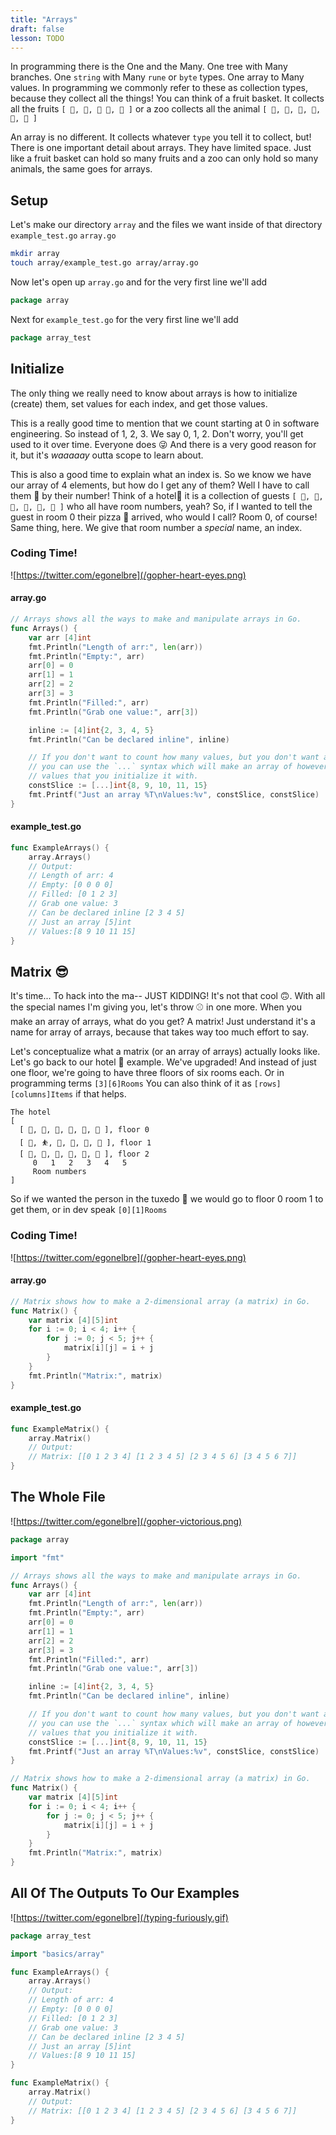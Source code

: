 ```yaml
---
title: "Arrays"
draft: false
lesson: TODO
---
```


In programming there is the One and the Many. One tree with Many branches. One
`string` with Many `rune` or `byte` types. One array to Many values. In
programming we commonly refer to these as collection types, because they
collect all the things! You can think of a fruit basket. It collects all the
fruits `[ 🍎, 🍐, 🍌 🍍, 🍓 ]` or a zoo collects all the animal `[ 🐒, 🦛, 🐴,
🐼, 🦫, 🦒 ]`

An array is no different. It collects whatever `type` you tell it to collect,
but! There is one important detail about arrays. They have limited space. Just
like a fruit basket can hold so many fruits and a zoo can only hold so many
animals, the same goes for arrays.

## Setup

Let's make our directory `array` and the files we want inside of that directory
`example_test.go` `array.go`

```sh
mkdir array
touch array/example_test.go array/array.go
```

Now let's open up `array.go` and for the very first line we'll add
```go
package array
```
Next for `example_test.go` for the very first line we'll add
```go
package array_test
```

## Initialize

The only thing we really need to know about arrays is how to initialize
(create) them, set values for each index, and get those values.

This is a really good time to mention that we count starting at 0 in software
engineering. So instead of 1, 2, 3. We say 0, 1, 2. Don't worry, you'll get
used to it over time. Everyone does 😜 And there is a very good reason for it,
but it's _waaaaay_ outta scope to learn about.

This is also a good time to explain what an index is. So we know we have our
array of 4 elements, but how do I get any of them? Well I have to call them
📲 by their number! Think of a hotel🏨 it is a collection of guests
`[ 🙍, 🤵, 🧕, 🧔, 🧜, 🧏 ]` who all have room numbers, yeah? So, if I wanted
to tell the guest in room 0 their pizza 🍕 arrived, who would I call? Room 0,
of course! Same thing, here. We give that room number a _special_ name, an
index.

### Coding Time!

![https://twitter.com/egonelbre](/gopher-heart-eyes.png)

#### array.go

```go
// Arrays shows all the ways to make and manipulate arrays in Go.
func Arrays() {
	var arr [4]int
	fmt.Println("Length of arr:", len(arr))
	fmt.Println("Empty:", arr)
	arr[0] = 0
	arr[1] = 1
	arr[2] = 2
	arr[3] = 3
	fmt.Println("Filled:", arr)
	fmt.Println("Grab one value:", arr[3])

	inline := [4]int{2, 3, 4, 5}
	fmt.Println("Can be declared inline", inline)

	// If you don't want to count how many values, but you don't want a slice.
	// you can use the `...` syntax which will make an array of however many
	// values that you initialize it with.
	constSlice := [...]int{8, 9, 10, 11, 15}
	fmt.Printf("Just an array %T\nValues:%v", constSlice, constSlice)
}
```

#### example_test.go

```go
func ExampleArrays() {
	array.Arrays()
	// Output:
	// Length of arr: 4
	// Empty: [0 0 0 0]
	// Filled: [0 1 2 3]
	// Grab one value: 3
	// Can be declared inline [2 3 4 5]
	// Just an array [5]int
	// Values:[8 9 10 11 15]
}
```

## Matrix 😎

It's time... To hack into the ma-- JUST KIDDING! It's not that cool 🙃.
With all the special names I'm giving you, let's throw ⚾ in one more. When you
make an array of arrays, what do you get? A matrix! Just understand it's a name
for array of arrays, because that takes way too much effort to say.

Let's conceptualize what a matrix (or an array of arrays) actually looks like.
Let's go back to our hotel 🏨 example. We've upgraded! And instead of just one
floor, we're going to have three floors of six rooms each. Or in programming
terms `[3][6]Rooms` You can also think of it as `[rows][columns]Items` if that
helps.

```text
The hotel
[
  [ 🙍, 🤵, 🧕, 🧔, 🧜, 🧏 ], floor 0
  [ 🧗, ⛹️, 🧖, 👱, 🤸, 🙎 ], floor 1
  [ 🧍, 🧎, 💁, 🧘, 🧏, 🧕 ], floor 2
     0   1   2   3   4   5
     Room numbers
]
```

So if we wanted the person in the tuxedo 🤵 we would go to floor 0 room 1 to
get them, or in dev speak `[0][1]Rooms`

### Coding Time!

![https://twitter.com/egonelbre](/gopher-heart-eyes.png)

#### array.go

```go
// Matrix shows how to make a 2-dimensional array (a matrix) in Go.
func Matrix() {
	var matrix [4][5]int
	for i := 0; i < 4; i++ {
		for j := 0; j < 5; j++ {
			matrix[i][j] = i + j
		}
	}
	fmt.Println("Matrix:", matrix)
}
```

#### example_test.go

```go
func ExampleMatrix() {
	array.Matrix()
	// Output:
	// Matrix: [[0 1 2 3 4] [1 2 3 4 5] [2 3 4 5 6] [3 4 5 6 7]]
}
```

## The Whole File

![https://twitter.com/egonelbre](/gopher-victorious.png)

```go
package array

import "fmt"

// Arrays shows all the ways to make and manipulate arrays in Go.
func Arrays() {
	var arr [4]int
	fmt.Println("Length of arr:", len(arr))
	fmt.Println("Empty:", arr)
	arr[0] = 0
	arr[1] = 1
	arr[2] = 2
	arr[3] = 3
	fmt.Println("Filled:", arr)
	fmt.Println("Grab one value:", arr[3])

	inline := [4]int{2, 3, 4, 5}
	fmt.Println("Can be declared inline", inline)

	// If you don't want to count how many values, but you don't want a slice.
	// you can use the `...` syntax which will make an array of however many
	// values that you initialize it with.
	constSlice := [...]int{8, 9, 10, 11, 15}
	fmt.Printf("Just an array %T\nValues:%v", constSlice, constSlice)
}

// Matrix shows how to make a 2-dimensional array (a matrix) in Go.
func Matrix() {
	var matrix [4][5]int
	for i := 0; i < 4; i++ {
		for j := 0; j < 5; j++ {
			matrix[i][j] = i + j
		}
	}
	fmt.Println("Matrix:", matrix)
}
```

## All Of The Outputs To Our Examples

![https://twitter.com/egonelbre](/typing-furiously.gif)

```go
package array_test

import "basics/array"

func ExampleArrays() {
	array.Arrays()
	// Output:
	// Length of arr: 4
	// Empty: [0 0 0 0]
	// Filled: [0 1 2 3]
	// Grab one value: 3
	// Can be declared inline [2 3 4 5]
	// Just an array [5]int
	// Values:[8 9 10 11 15]
}

func ExampleMatrix() {
	array.Matrix()
	// Output:
	// Matrix: [[0 1 2 3 4] [1 2 3 4 5] [2 3 4 5 6] [3 4 5 6 7]]
}
```
